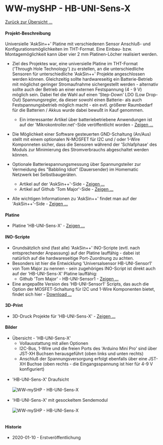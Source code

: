 # WW-mySHP - HB-UNI-Sens-X

[Zurück zur Übersicht ...](../README.md)

#### Projekt-Beschreibung

Universielle 'AskSin++' Platine mit verschiedenen Sensor Anschluß- und Konfigurationsmöglichkeiten im THT-Format. Eine Einbau- bzw. Montagemöglichkeit kann über vier 2 mm Platinen-Löcher realisiert werden.

- Ziel des Projektes war, eine universielle Platine im THT-Format ('Through Hole Technology') zu erstellen, an die unterschiedliche Sensoren für unterschiedliche 'AskSin++' Projekte angeschlossen werden können. Gleichzeitig sollte hardwareseitig ein Batterie-Betrieb mit möglichst geringer Stromaufnahme sichergestellt werden - alternativ sollte auch der Betrieb an einer externen Festspannung (4 - 9 V) möglich sein.
Dabei fiel die Wahl auf einen 'Step-Down' LDO (Low Drop-Out) Spannungsregler, da dieser sowohl einen Batterie- als auch Festspannungsbetrieb möglich macht - ein evtl. größerer Raumbedarf für die Batterien / Akkus wurde dabei bewußt in Kauf genommen.

  - Ein interessanter Artikel über batteriebetriebene Anwendungen ist auf der 'Mikrokontroller.net'-Side veröffentlicht worden - [Zeigen ...](https://www.mikrocontroller.net/articles/Versorgung_aus_einer_Zelle)


- Die Möglichkeit einer Software gesteuerten GND-Schaltung (An/Aus) stellt mit einem optionalen N-MOSFET für I2C und / oder 1-Wire Komponneten sicher, dass die Sensoren während der 'Schlafphase' des Moduls zur Minimierung des Stromverbrauchs abgeschaltet werden können.

- Optionale Batteriespannungsmessung über Spannungsteiler zur Vermeidung des "Babbling Idiot" (Dauersender) im Homematic Netzwerk bei Selbstbaugeräten.
  - Artikel auf der 'AskSin++'-Side - [Zeigen ...](https://asksinpp.de/Grundlagen/FAQ/babbling_idiot.html=)
  - Artikel auf Github 'Tom Major'-Side - [Zeigen ...](https://github.com/TomMajor/SmartHome/tree/master/Info/Babbling%20Idiot%20Protection)


- Alle wichtigen Informationen zu 'AskSin++' findet man auf der 'AskSin++'-Side - [Zeigen ...](https://asksinpp.de/)

#### Platine
- Platine 'HB-UNI-Sens-X' - [Zeigen ...](https://github.com/wolwin/WW-myPCB/blob/master/PCB_HB-UNI-Sens-X/README.md)

#### INO-Scripte
- Grundsätzlich sind (fast alle) 'AskSin++' INO-Scripte (evtl. nach entsprechender Anpassung) auf der Platine lauffähig - dabei ist natürlich auf die hardwareseitige Port-Zuordnung zu achten.
- Besonders ist hier die Entwicklung 'Universalsensor HB-UNI-Sensor1' von Tom Major zu nennen - sein zugehöriges INO-Script ist direkt auch auf der 'HB-UNI-Sens-X' Platine lauffähig:
  - Github 'Tom Major' - HB-UNI-Sensor1 - [Zeigen ...](https://github.com/TomMajor/SmartHome/tree/master/HB-UNI-Sensor1)
- Eine angepaßte Version des 'HB-UNI-Sensor1' Scripts, das auch die Option der MOSFET-Schaltung für I2C und 1-Wire Komponenten bietet, findet sich hier - [Download ...](./bin/HB-UNI-Sensor1_V1.17_MOSFET.zip)

#### 3D-Print
- 3D-Druck Projekte für 'HB-UNI-Sens-X' - [Zeigen ...](https://github.com/wolwin/WW-my3DP/blob/master/3DP_OBO_T40_HB/README.md)

#### Bilder
- Übersicht - 'HB-UNI-Sens-X'
  - Vollausstattung mit allen Optionen
  - I2C-Bus, 1-Wire und die freien Ports des 'Arduino Mini Pro' sind über JST-XH Buchsen herausgeführt (oben links und unten rechts)
  - Anschluß der Spannungsversorgung erfolgt ebenfalls über eine JST-XH Buchse (oben rechts - die Eingangsspannung ist hier für 4-9 V konfiguriert)
<br><br>
- 'HB-UNI-Sens-X' Draufsicht
<br><br>
![WW-mySHP - HB-UNI-Sens-X](./img/SHP_HB-UNI-Sens-X_01.jpg "HB-UNI-Sens-X")
<br><br>
- 'HB-UNI-Sens-X' mit gesockeltem Sendemodul
<br><br>
![WW-mySHP - HB-UNI-Sens-X](./img/SHP_HB-UNI-Sens-X_02.jpg "HB-UNI-Sens-X")
<br><br>

#### Historie
- 2020-01-10 - Erstveröffentlichung
